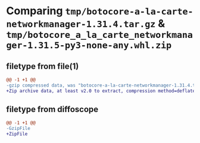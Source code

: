# Comparing `tmp/botocore-a-la-carte-networkmanager-1.31.4.tar.gz` & `tmp/botocore_a_la_carte_networkmanager-1.31.5-py3-none-any.whl.zip`

## filetype from file(1)

```diff
@@ -1 +1 @@
-gzip compressed data, was "botocore-a-la-carte-networkmanager-1.31.4.tar", last modified: Tue Jul 18 01:55:21 2023, max compression
+Zip archive data, at least v2.0 to extract, compression method=deflate
```

## filetype from diffoscope

```diff
@@ -1 +1 @@
-GzipFile
+ZipFile
```


